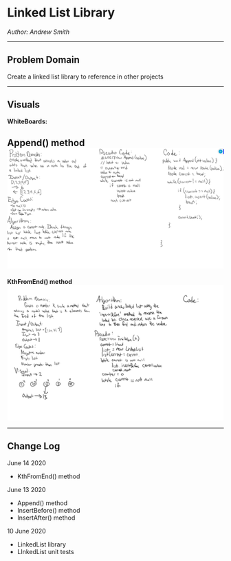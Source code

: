 # Linked List Library

*Author: Andrew Smith*

---
## Problem Domain

Create a linked list library to reference in other projects

---
## Visuals

**WhiteBoards:**

**Append() method**
![whiteboard image](../../assets/linkedListWB.jpg)
---
**KthFromEnd() method**
![whiteboard image](../../assets/KthFromEndWB.jpg)

---
## Change Log

June 14 2020
* KthFromEnd() method

June 13 2020
* Append() method
* InsertBefore() method
* InsertAfter() method

10 June 2020
  * LinkedList library
  * LInkedList unit tests
